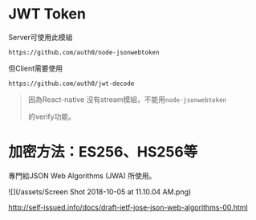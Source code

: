 # JWT Token

Server可使用此模組

`https://github.com/auth0/node-jsonwebtoken`

但Client需要使用

`https://github.com/auth0/jwt-decode`

> 因為React-native 沒有stream模組，不能用`node-jsonwebtoken`
>
> 的verify功能。



# 加密方法：ES256、HS256等

專門給JSON Web Algorithms \(JWA\) 所使用。

![](/assets/Screen Shot 2018-10-05 at 11.10.04 AM.png)

http://self-issued.info/docs/draft-ietf-jose-json-web-algorithms-00.html



